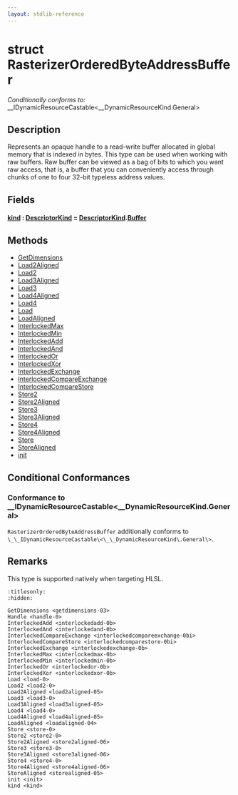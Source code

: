 ```yaml
---
layout: stdlib-reference
---
```


# struct RasterizerOrderedByteAddressBuffer

*Conditionally conforms to:* \_\_IDynamicResourceCastable\<\_\_DynamicResourceKind\.General\>

## Description

Represents an opaque handle to a read-write buffer allocated in global memory that is indexed in bytes.
This type can be used when working with raw buffers. Raw buffer can be viewed as a bag of bits to
which you want raw access, that is, a buffer that you can conveniently access through chunks of one to
four 32-bit typeless address values.

## Fields

####  <a id="decl-kind"></a>[kind](../kind.html) : [DescriptorKind](../../descriptorkind-0a/index.html) = [DescriptorKind](../../descriptorkind-0a/index.html)\.[Buffer](../../descriptorkind-0a/index.html#decl-Buffer)

## Methods

* [GetDimensions](../getdimensions-03.html)
* [Load2Aligned](../load2aligned-05.html)
* [Load2](../load2-0.html)
* [Load3Aligned](../load3aligned-05.html)
* [Load3](../load3-0.html)
* [Load4Aligned](../load4aligned-05.html)
* [Load4](../load4-0.html)
* [Load](../load-0.html)
* [LoadAligned](../loadaligned-04.html)
* [InterlockedMax](../interlockedmax-0b.html)
* [InterlockedMin](../interlockedmin-0b.html)
* [InterlockedAdd](../interlockedadd-0b.html)
* [InterlockedAnd](../interlockedand-0b.html)
* [InterlockedOr](../interlockedor-0b.html)
* [InterlockedXor](../interlockedxor-0b.html)
* [InterlockedExchange](../interlockedexchange-0b.html)
* [InterlockedCompareExchange](../interlockedcompareexchange-0bi.html)
* [InterlockedCompareStore](../interlockedcomparestore-0bi.html)
* [Store2](../store2-0.html)
* [Store2Aligned](../store2aligned-06.html)
* [Store3](../store3-0.html)
* [Store3Aligned](../store3aligned-06.html)
* [Store4](../store4-0.html)
* [Store4Aligned](../store4aligned-06.html)
* [Store](../store-0.html)
* [StoreAligned](../storealigned-05.html)
* [init](../init.html)

## Conditional Conformances

### Conformance to \_\_IDynamicResourceCastable\<\_\_DynamicResourceKind\.General\>
`RasterizerOrderedByteAddressBuffer` additionally conforms to `\_\_IDynamicResourceCastable\<\_\_DynamicResourceKind\.General\>`.
## Remarks


This type is supported natively when targeting HLSL.



```{toctree}
:titlesonly:
:hidden:

GetDimensions <getdimensions-03>
Handle <handle-0>
InterlockedAdd <interlockedadd-0b>
InterlockedAnd <interlockedand-0b>
InterlockedCompareExchange <interlockedcompareexchange-0bi>
InterlockedCompareStore <interlockedcomparestore-0bi>
InterlockedExchange <interlockedexchange-0b>
InterlockedMax <interlockedmax-0b>
InterlockedMin <interlockedmin-0b>
InterlockedOr <interlockedor-0b>
InterlockedXor <interlockedxor-0b>
Load <load-0>
Load2 <load2-0>
Load2Aligned <load2aligned-05>
Load3 <load3-0>
Load3Aligned <load3aligned-05>
Load4 <load4-0>
Load4Aligned <load4aligned-05>
LoadAligned <loadaligned-04>
Store <store-0>
Store2 <store2-0>
Store2Aligned <store2aligned-06>
Store3 <store3-0>
Store3Aligned <store3aligned-06>
Store4 <store4-0>
Store4Aligned <store4aligned-06>
StoreAligned <storealigned-05>
init <init>
kind <kind>
```
